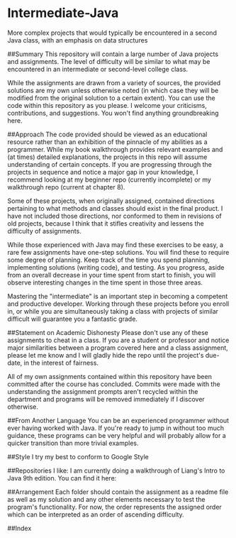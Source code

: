 Intermediate-Java
=================

More complex projects that would typically be encountered in a second Java class, with an emphasis on data structures

##Summary
This repository will contain a large number of Java projects and assignments. The level of difficulty will be similar to what may be encountered in an intermediate or second-level college class.

While the assignments are drawn from a variety of sources, the provided solutions are my own unless otherwise noted (in which case they will be modified from the original solution to a certain extent). You can use the code within this repository as you please. I welcome your criticisms, contributions, and suggestions. You won't find anything groundbreaking here.

##Approach
The code provided should be viewed as an educational resource rather than an exhibition of the pinnacle of my abilities as a programmer. While my book walkthrough provides relevant examples and (at times) detailed explanations, the projects in this repo will assume understanding of certain concepts. If you are progressing through the projects in sequence and notice a major gap in your knowledge, I recommend looking at my beginner repo (currently incomplete) or my walkthrough repo (current at chapter 8).

Some of these projects, when originally assigned, contained directions pertaining to what methods and classes should exist in the final product. I have not included those directions, nor conformed to them in revisions of old projects, because I think that it stifles creativity and lessens the difficulty of assignments.

While those experienced with Java may find these exercises to be easy, a rare few assignments have one-step solutions. You will find these to require some degree of planning. Keep track of the time you spend planning, implementing solutions (writing code), and testing. As you progress, aside from an overall decrease in your time spent from start to finish, you will observe interesting changes in the time spent in those three areas. 

Mastering the "intermediate" is an important step in becoming a competent and productive developer. Working through these projects before you enroll in, or while you are simultaneously taking a class with projects of similar difficult will guarantee you a fantastic grade.

##Statement on Academic Dishonesty
Please don't use any of these assignments to cheat in a class. If you are a student or professor and notice major similarities between a program covered here and a class assignment, please let me know and I will gladly hide the repo until the project's due-date, in the interest of fairness. 

All of my own assignments contained within this repository have been committed after the course has concluded. Commits were made with the understanding the assignment prompts aren't recycled within the department and programs will be removed immediately if I discover otherwise.

##From Another Language
You can be an experienced programmer without ever having worked with Java. If you're ready to jump in without too much guidance, these programs can be very helpful and will probably allow for a quicker transition than more trivial examples.

##Style
I try my best to conform to Google Style

##Repositories I like:
I am currently doing a walkthrough of Liang's Intro to Java 9th edition. You can find it here: 

##Arrangement
Each folder should contain the assignment as a readme file as well as my solution and any other elements necessary to test the program's functionality. For now, the order represents the assigned order which can be interpreted as an order of ascending difficulty.

##Index

